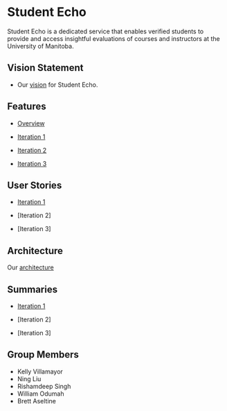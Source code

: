 # Student Echo 

Student Echo is a dedicated service that enables verified students to provide and access insightful evaluations of courses and instructors at the University of Manitoba.

## Vision Statement

- Our [vision](https://code.cs.umanitoba.ca/comp3350-winter2024/KeyValuePairs-a02-8/-/blob/main/docs/Vision_Statement.md) for Student Echo.

## Features
- [Overview](https://code.cs.umanitoba.ca/comp3350-winter2024/KeyValuePairs-a02-8/-/issues/?sort=label_priority&state=opened&label_name%5B%5D=Feature&first_page_size=20)

- [Iteration 1](https://code.cs.umanitoba.ca/comp3350-winter2024/KeyValuePairs-a02-8/-/issues/?sort=label_priority&state=opened&label_name%5B%5D=Feature&milestone_title=Iteration%201&first_page_size=20)

- [Iteration 2](https://code.cs.umanitoba.ca/comp3350-winter2024/KeyValuePairs-a02-8/-/issues/?sort=label_priority&state=opened&label_name%5B%5D=Feature&milestone_title=Iteration%202&first_page_size=20)

- [Iteration 3](https://code.cs.umanitoba.ca/comp3350-winter2024/KeyValuePairs-a02-8/-/issues/?sort=label_priority&state=opened&label_name%5B%5D=Feature&milestone_title=Iteration%203&first_page_size=20)

## User Stories
- [Iteration 1](https://code.cs.umanitoba.ca/comp3350-winter2024/KeyValuePairs-a02-8/-/issues/?sort=label_priority&state=opened&label_name%5B%5D=User%20Story&milestone_title=Iteration%201&first_page_size=20) 

- [Iteration 2]

- [Iteration 3] 

## Architecture

Our [architecture](https://code.cs.umanitoba.ca/comp3350-winter2024/KeyValuePairs-a02-8/-/blob/main/docs/Architecture.md?ref_type=heads)

## Summaries

- [Iteration 1](https://code.cs.umanitoba.ca/comp3350-winter2024/KeyValuePairs-a02-8/-/blob/main/docs/Iteration1.md?ref_type=heads)

- [Iteration 2]

- [Iteration 3]

## Group Members
- Kelly Villamayor
- Ning Liu
- Rishamdeep Singh
- William Odumah
- Brett Aseltine




